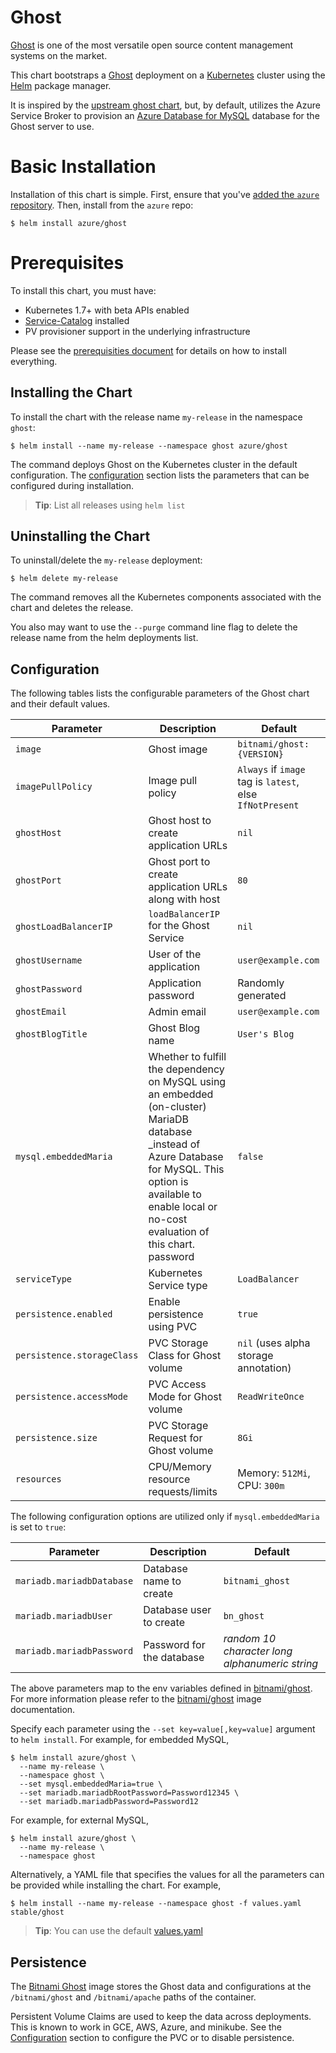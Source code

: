 # Ghost

[Ghost](https://ghost.org/) is one of the most versatile open source content management systems on the market.

This chart bootstraps a [Ghost](https://github.com/bitnami/bitnami-docker-ghost) deployment on a [Kubernetes](http://kubernetes.io) cluster using the [Helm](https://helm.sh) package manager.

It is inspired by the 
[upstream ghost chart](https://github.com/kubernetes/charts/tree/master/stable/ghost), but, by default, utilizes the Azure Service Broker to provision an [Azure Database for MySQL](https://azure.microsoft.com/en-us/services/mysql/) database for the Ghost server to use.

# Basic Installation

Installation of this chart is simple. First, ensure that you've [added the
`azure` repository](../README.md#installing-charts). Then, install from the `azure` repo:

```console
$ helm install azure/ghost
```

# Prerequisites

To install this chart, you must have:

- Kubernetes 1.7+ with beta APIs enabled
- [Service-Catalog](https://github.com/kubernetes-incubator/service-catalog) installed
- PV provisioner support in the underlying infrastructure

Please see the [prerequisities document](https://github.com/Azure/helm-charts/blob/master/docs/prerequisities/README.md) for details on how to install everything.

## Installing the Chart

To install the chart with the release name `my-release` in the namespace `ghost`:

```console
$ helm install --name my-release --namespace ghost azure/ghost
```

The command deploys Ghost on the Kubernetes cluster in the default 
configuration. The [configuration](#configuration) section lists the parameters that can be configured during installation.

> **Tip**: List all releases using `helm list`

## Uninstalling the Chart

To uninstall/delete the `my-release` deployment:

```console
$ helm delete my-release
```

The command removes all the Kubernetes components associated with the chart and deletes the release.

You also may want to use the `--purge` command line flag to delete the release
name from the helm deployments list.

## Configuration

The following tables lists the configurable parameters of the Ghost chart and their default values.

| Parameter                         | Description                                           | Default                                                   |
| --------------------------------- | ----------------------------------------------------- | --------------------------------------------------------- |
| `image`                           | Ghost image                                           | `bitnami/ghost:{VERSION}`                                 |
| `imagePullPolicy`                 | Image pull policy                                     | `Always` if `image` tag is `latest`, else `IfNotPresent`  |
| `ghostHost`                       | Ghost host to create application URLs                 | `nil`                                                     |
| `ghostPort`                       | Ghost port to create application URLs along with host | `80`                                                      |
| `ghostLoadBalancerIP`             | `loadBalancerIP` for the Ghost Service                | `nil`                                                     |
| `ghostUsername`                   | User of the application                               | `user@example.com`                                        |
| `ghostPassword`                   | Application password                                  | Randomly generated                                        |
| `ghostEmail`                      | Admin email                                           | `user@example.com`                                        |
| `ghostBlogTitle`                  | Ghost Blog name                                       | `User's Blog`                                             |
| `mysql.embeddedMaria`     | Whether to fulfill the dependency on MySQL using an embedded (on-cluster) MariaDB database _instead of Azure Database for MySQL. This option is available to enable local or no-cost evaluation of this chart. password                                | `false`                                                     |
| `serviceType`                     | Kubernetes Service type                               | `LoadBalancer`                                            |
| `persistence.enabled`             | Enable persistence using PVC                          | `true`                                                    |
| `persistence.storageClass`        | PVC Storage Class for Ghost volume                    | `nil` (uses alpha storage annotation)                     |
| `persistence.accessMode`          | PVC Access Mode for Ghost volume                      | `ReadWriteOnce`                                           |
| `persistence.size`                | PVC Storage Request for Ghost volume                  | `8Gi`                                                     |
| `resources`                       | CPU/Memory resource requests/limits                   | Memory: `512Mi`, CPU: `300m`                              |
The following configuration options are utilized only if `mysql.embeddedMaria` is set to `true`:

| Parameter                            | Description                                | Default                                                    |
| -------------------------------      | -------------------------------            | ---------------------------------------------------------- |
| `mariadb.mariadbDatabase`            | Database name to create                    | `bitnami_ghost`                            |
| `mariadb.mariadbUser`                | Database user to create                    | `bn_ghost`                                 |
| `mariadb.mariadbPassword`            | Password for the database                  | _random 10 character long alphanumeric string_ |

The above parameters map to the env variables defined in [bitnami/ghost](http://github.com/bitnami/bitnami-docker-ghost). For more information please refer to the [bitnami/ghost](http://github.com/bitnami/bitnami-docker-ghost) image documentation.

Specify each parameter using the `--set key=value[,key=value]` argument to `helm install`. For example, for embedded MySQL,

```console
$ helm install azure/ghost \
  --name my-release \
  --namespace ghost \
  --set mysql.embeddedMaria=true \
  --set mariadb.mariadbRootPassword=Password12345 \
  --set mariadb.mariadbPassword=Password12
```

For example, for external MySQL,

```console
$ helm install azure/ghost \
  --name my-release \
  --namespace ghost
```

Alternatively, a YAML file that specifies the values for all the parameters can be provided while installing the chart. For example,

```console
$ helm install --name my-release --namespace ghost -f values.yaml stable/ghost
```

> **Tip**: You can use the default [values.yaml](values.yaml)

## Persistence

The [Bitnami Ghost](https://github.com/bitnami/bitnami-docker-ghost) image stores the Ghost data and configurations at the `/bitnami/ghost` and `/bitnami/apache` paths of the container.

Persistent Volume Claims are used to keep the data across deployments. This is known to work in GCE, AWS, Azure, and minikube.
See the [Configuration](#configuration) section to configure the PVC or to disable persistence.
